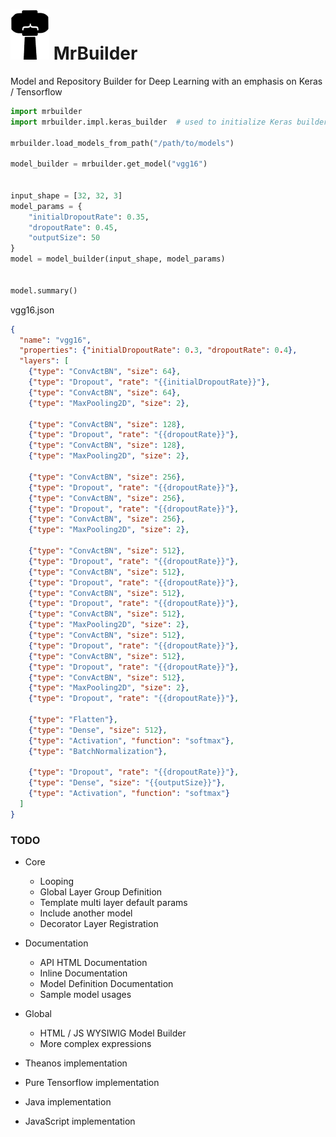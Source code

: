 # ![logo](./docs/images/logo.png) MrBuilder
Model and Repository Builder for Deep Learning with an emphasis on Keras / Tensorflow

```python
import mrbuilder
import mrbuilder.impl.keras_builder  # used to initialize Keras builder

mrbuilder.load_models_from_path("/path/to/models")

model_builder = mrbuilder.get_model("vgg16")


input_shape = [32, 32, 3]
model_params = {
    "initialDropoutRate": 0.35, 
    "dropoutRate": 0.45,
    "outputSize": 50
}
model = model_builder(input_shape, model_params)


model.summary()
```

vgg16.json
```json
{
  "name": "vgg16",
  "properties": {"initialDropoutRate": 0.3, "dropoutRate": 0.4},
  "layers": [
    {"type": "ConvActBN", "size": 64},
    {"type": "Dropout", "rate": "{{initialDropoutRate}}"},
    {"type": "ConvActBN", "size": 64},
    {"type": "MaxPooling2D", "size": 2},

    {"type": "ConvActBN", "size": 128},
    {"type": "Dropout", "rate": "{{dropoutRate}}"},
    {"type": "ConvActBN", "size": 128},
    {"type": "MaxPooling2D", "size": 2},

    {"type": "ConvActBN", "size": 256},
    {"type": "Dropout", "rate": "{{dropoutRate}}"},
    {"type": "ConvActBN", "size": 256},
    {"type": "Dropout", "rate": "{{dropoutRate}}"},
    {"type": "ConvActBN", "size": 256},
    {"type": "MaxPooling2D", "size": 2},

    {"type": "ConvActBN", "size": 512},
    {"type": "Dropout", "rate": "{{dropoutRate}}"},
    {"type": "ConvActBN", "size": 512},
    {"type": "Dropout", "rate": "{{dropoutRate}}"},
    {"type": "ConvActBN", "size": 512},
    {"type": "Dropout", "rate": "{{dropoutRate}}"},
    {"type": "ConvActBN", "size": 512},
    {"type": "MaxPooling2D", "size": 2},
    {"type": "ConvActBN", "size": 512},
    {"type": "Dropout", "rate": "{{dropoutRate}}"},
    {"type": "ConvActBN", "size": 512},
    {"type": "Dropout", "rate": "{{dropoutRate}}"},
    {"type": "ConvActBN", "size": 512},
    {"type": "MaxPooling2D", "size": 2},
    {"type": "Dropout", "rate": "{{dropoutRate}}"},

    {"type": "Flatten"},
    {"type": "Dense", "size": 512},
    {"type": "Activation", "function": "softmax"},
    {"type": "BatchNormalization"},

    {"type": "Dropout", "rate": "{{dropoutRate}}"},
    {"type": "Dense", "size": "{{outputSize}}"},
    {"type": "Activation", "function": "softmax"}
  ]
}
```

### TODO
* Core
  * Looping
  * Global Layer Group Definition
  * Template multi layer default params  
  * Include another model
  * Decorator Layer Registration
* Documentation
  * API HTML Documentation
  * Inline Documentation
  * Model Definition Documentation
  * Sample model usages
* Global
  * HTML / JS WYSIWIG Model Builder
  * More complex expressions

* Theanos implementation
* Pure Tensorflow implementation
* Java implementation
* JavaScript implementation


